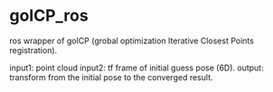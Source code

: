 # goICP_ros
ros wrapper of goICP (grobal optimization Iterative Closest Points registration).

input1: point cloud
input2: tf frame of initial guess pose (6D).
output: transform from the initial pose to the converged result.
